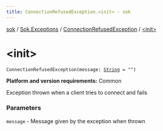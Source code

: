 ```yaml
---
title: ConnectionRefusedException.<init> - sok
---
```


[sok](../../index.html) / [Sok.Exceptions](../index.html) / [ConnectionRefusedException](index.html) / [&lt;init&gt;](./-init-.html)

# &lt;init&gt;

`ConnectionRefusedException(message: `[`String`](https://kotlinlang.org/api/latest/jvm/stdlib/kotlin/-string/index.html)` = "")`

**Platform and version requirements:** Common

Exception thrown when a client tries to connect and fails

### Parameters

`message` - Message given by the exception when thrown